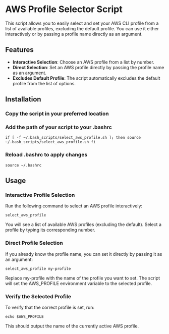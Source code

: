# AWS Profile Selector Script

This script allows you to easily select and set your AWS CLI profile from a list of available profiles, excluding the default profile. You can use it either interactively or by passing a profile name directly as an argument.

## Features

- **Interactive Selection**: Choose an AWS profile from a list by number.
- **Direct Selection**: Set an AWS profile directly by passing the profile name as an argument.
- **Excludes Default Profile**: The script automatically excludes the default profile from the list of options.

## Installation

### Copy the script in your preferred location

### Add the path of your script to your .bashrc


`if [ -f ~/.bash_scripts/select_aws_profile.sh ]; then
    source ~/.bash_scripts/select_aws_profile.sh
    fi`

### Reload .bashrc to apply changes

`source ~/.bashrc`


## Usage
### Interactive Profile Selection
Run the following command to select an AWS profile interactively:

`select_aws_profile`

You will see a list of available AWS profiles (excluding the default). Select a profile by typing its corresponding number.

### Direct Profile Selection
If you already know the profile name, you can set it directly by passing it as an argument:

`select_aws_profile my-profile`

Replace my-profile with the name of the profile you want to set. The script will set the AWS_PROFILE environment variable to the selected profile.

### Verify the Selected Profile
To verify that the correct profile is set, run:

`echo $AWS_PROFILE`

This should output the name of the currently active AWS profile.

